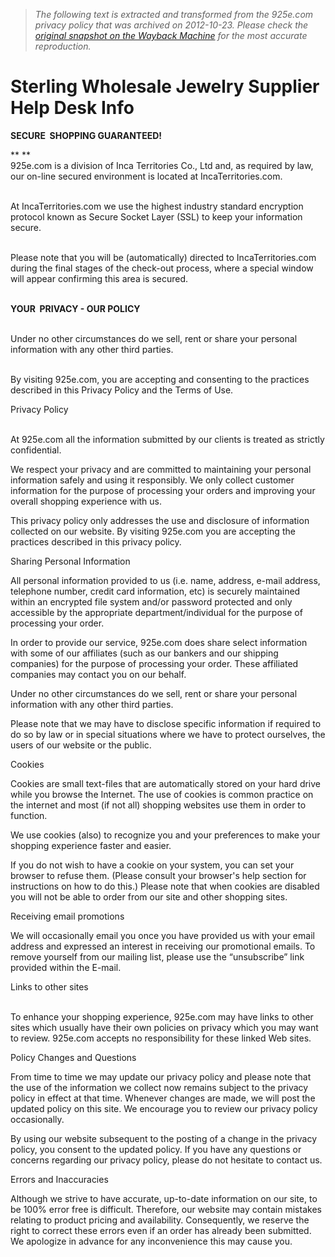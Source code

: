 > *The following text is extracted and transformed from the 925e.com privacy policy that was archived on 2012-10-23. Please check the [original snapshot on the Wayback Machine](https://web.archive.org/web/20121023092615id_/http%3A//www.925e.com/help-desk-info.php%3FTopicNum%3D218) for the most accurate reproduction.*

# Sterling Wholesale Jewelry Supplier Help Desk Info

**SECURE  SHOPPING GUARANTEED!**

** **  
925e.com is a division of Inca Territories Co., Ltd and, as required by law, our on-line secured environment is located at IncaTerritories.com.

   
At IncaTerritories.com we use the highest industry standard encryption protocol known as Secure Socket Layer (SSL) to keep your information secure.

   
Please note that you will be (automatically) directed to IncaTerritories.com during the final stages of the check-out process, where a special window will appear confirming this area is secured.

   
**YOUR  PRIVACY - OUR POLICY**

   
Under no other circumstances do we sell, rent or share your personal information with any other third parties.

   
By visiting 925e.com, you are accepting and consenting to the practices described in this Privacy Policy and the Terms of Use.

Privacy Policy

   
At 925e.com all the information submitted by our clients is treated as strictly confidential.

We respect your privacy and are committed to maintaining your personal information safely and using it responsibly. We only collect customer information for the purpose of processing your orders and improving your overall shopping experience with us.

This privacy policy only addresses the use and disclosure of information collected on our website. By visiting 925e.com you are accepting the practices described in this privacy policy.

Sharing Personal Information

All personal information provided to us (i.e. name, address, e-mail address, telephone number, credit card information, etc) is securely maintained within an encrypted file system and/or password protected and only accessible by the appropriate department/individual for the purpose of processing your order.

In order to provide our service, 925e.com does share select information with some of our affiliates (such as our bankers and our shipping companies) for the purpose of processing your order. These affiliated companies may contact you on our behalf.

Under no other circumstances do we sell, rent or share your personal information with any other third parties.

Please note that we may have to disclose specific information if required to do so by law or in special situations where we have to protect ourselves, the users of our website or the public.

Cookies

Cookies are small text-files that are automatically stored on your hard drive while you browse the Internet. The use of cookies is common practice on the internet and most (if not all) shopping websites use them in order to function.

We use cookies (also) to recognize you and your preferences to make your shopping experience faster and easier.

If you do not wish to have a cookie on your system, you can set your browser to refuse them. (Please consult your browser's help section for instructions on how to do this.) Please note that when cookies are disabled you will not be able to order from our site and other shopping sites.

Receiving email promotions

We will occasionally email you once you have provided us with your email address and expressed an interest in receiving our promotional emails. To remove yourself from our mailing list, please use the “unsubscribe” link provided within the E-mail.

Links to other sites 

   
To enhance your shopping experience, 925e.com may have links to other sites which usually have their own policies on privacy which you may want to review. 925e.com accepts no responsibility for these linked Web sites.

Policy Changes and Questions

From time to time we may update our privacy policy and please note that the use of the information we collect now remains subject to the privacy policy in effect at that time. Whenever changes are made, we will post the updated policy on this site. We encourage you to review our privacy policy occasionally.

By using our website subsequent to the posting of a change in the privacy policy, you consent to the updated policy. If you have any questions or concerns regarding our privacy policy, please do not hesitate to contact us.

Errors and Inaccuracies

Although we strive to have accurate, up-to-date information on our site, to be 100% error free is difficult. Therefore, our website may contain mistakes relating to product pricing and availability. Consequently, we reserve the right to correct these errors even if an order has already been submitted. We apologize in advance for any inconvenience this may cause you.
